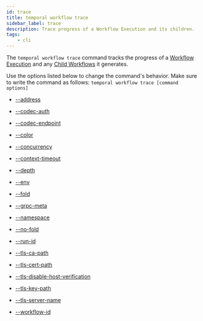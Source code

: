 ```yaml
---
id: trace
title: temporal workflow trace
sidebar_label: trace
description: Trace progress of a Workflow Execution and its children.
tags:
    - cli
---
```


The `temporal workflow trace` command tracks the progress of a [Workflow Execution](/concepts/what-is-a-workflow-execution) and any [Child Workflows](/concepts/what-is-a-child-workflow-execution) it generates.

Use the options listed below to change the command's behavior.
Make sure to write the command as follows:
`temporal workflow trace [command options]`

- [--address](/cli/cmd-options/address)

- [--codec-auth](/cli/cmd-options/codec-auth)

- [--codec-endpoint](/cli/cmd-options/codec-endpoint)

- [--color](/cli/cmd-options/color)

- [--concurrency](/cli/cmd-options/concurrency)

- [--context-timeout](/cli/cmd-options/context-timeout)

- [--depth](/cli/cmd-options/depth)

- [--env](/cli/cmd-options/env)

- [--fold](/cli/cmd-options/fold)

- [--grpc-meta](/cli/cmd-options/grpc-meta)

- [--namespace](/cli/cmd-options/namespace)

- [--no-fold](/cli/cmd-options/no-fold)

- [--run-id](/cli/cmd-options/run-id)

- [--tls-ca-path](/cli/cmd-options/tls-ca-path)

- [--tls-cert-path](/cli/cmd-options/tls-cert-path)

- [--tls-disable-host-verification](/cli/cmd-options/tls-disable-host-verification)

- [--tls-key-path](/cli/cmd-options/tls-key-path)

- [--tls-server-name](/cli/cmd-options/tls-server-name)

- [--workflow-id](/cli/cmd-options/workflow-id)
